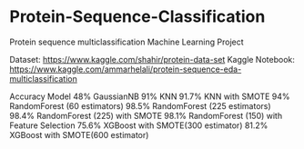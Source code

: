 # Protein-Sequence-Classification
Protein sequence multiclassification Machine Learning Project

Dataset: https://www.kaggle.com/shahir/protein-data-set
Kaggle Notebook: https://www.kaggle.com/ammarhelali/protein-sequence-eda-multiclassification

Accuracy	Model
48%	GaussianNB
91%	KNN 
91.7%	KNN with SMOTE
94%	RandomForest (60 estimators)
98.5%	RandomForest (225 estimators)
98.4%	RandomForest (225) with SMOTE
98.1% RandomForest (150) with Feature Selection
75.6%	XGBoost with SMOTE(300 estimator)
81.2%	XGBoost with SMOTE(600 estimator)

